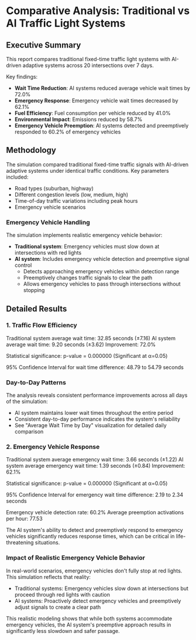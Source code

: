 # Comparative Analysis: Traditional vs AI Traffic Light Systems

## Executive Summary

This report compares traditional fixed-time traffic light systems with AI-driven adaptive systems across 20 intersections over 7 days.

Key findings:
- **Wait Time Reduction**: AI systems reduced average vehicle wait times by 72.0%
- **Emergency Response**: Emergency vehicle wait times decreased by 62.1%
- **Fuel Efficiency**: Fuel consumption per vehicle reduced by 41.0%
- **Environmental Impact**: Emissions reduced by 58.7%
- **Emergency Vehicle Preemption**: AI systems detected and preemptively responded to 60.2% of emergency vehicles

## Methodology

The simulation compared traditional fixed-time traffic signals with AI-driven adaptive systems under identical traffic conditions.
Key parameters included:
- Road types (suburban, highway)
- Different congestion levels (low, medium, high)
- Time-of-day traffic variations including peak hours
- Emergency vehicle scenarios

### Emergency Vehicle Handling
The simulation implements realistic emergency vehicle behavior:
- **Traditional system**: Emergency vehicles must slow down at intersections with red lights
- **AI system**: Includes emergency vehicle detection and preemptive signal control
  - Detects approaching emergency vehicles within detection range
  - Preemptively changes traffic signals to clear the path
  - Allows emergency vehicles to pass through intersections without stopping

## Detailed Results

### 1. Traffic Flow Efficiency

Traditional system average wait time: 32.85 seconds (±7.16)
AI system average wait time: 9.20 seconds (±3.62)
Improvement: 72.0%

Statistical significance: p-value = 0.000000 (Significant at α=0.05)

95% Confidence Interval for wait time difference: 48.79 to 54.79 seconds

### Day-to-Day Patterns

The analysis reveals consistent performance improvements across all days of the simulation:
- AI system maintains lower wait times throughout the entire period
- Consistent day-to-day performance indicates the system's reliability
- See "Average Wait Time by Day" visualization for detailed daily comparison

### 2. Emergency Vehicle Response

Traditional system average emergency wait time: 3.66 seconds (±1.22)
AI system average emergency wait time: 1.39 seconds (±0.84)
Improvement: 62.1%

Statistical significance: p-value = 0.000000 (Significant at α=0.05)

95% Confidence Interval for emergency wait time difference: 2.19 to 2.34 seconds

Emergency vehicle detection rate: 60.2%
Average preemption activations per hour: 77.53

The AI system's ability to detect and preemptively respond to emergency vehicles significantly reduces response times, which can be critical in life-threatening situations.

### Impact of Realistic Emergency Vehicle Behavior

In real-world scenarios, emergency vehicles don't fully stop at red lights. This simulation reflects that reality:
- Traditional systems: Emergency vehicles slow down at intersections but proceed through red lights with caution
- AI systems: Proactively detect emergency vehicles and preemptively adjust signals to create a clear path

This realistic modeling shows that while both systems accommodate emergency vehicles, the AI system's preemptive approach results in significantly less slowdown and safer passage.